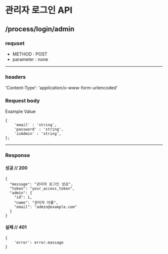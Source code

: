 # 관리자 로그인 API

## /process/login/admin

### requset

- METHOD : POST
- parameter : none

---

### headers

'Content-Type': 'application/x-www-form-urlencoded'

### Request body

Example Value
```
{
	'email' : 'string',
	'password' : 'string',
	'isAdmin' : 'string',
};
```

---

### Response

#### 성공 // 200

```
{
  "message": "관리자 로그인 성공",
  "token": "your_access_token",
  "admin": {
    "id": 1,
    "name": "관리자 이름",
    "email": "admin@example.com"
  }
}

```

#### 실패 // 401

```
{
    'error': error.massage
}
```
